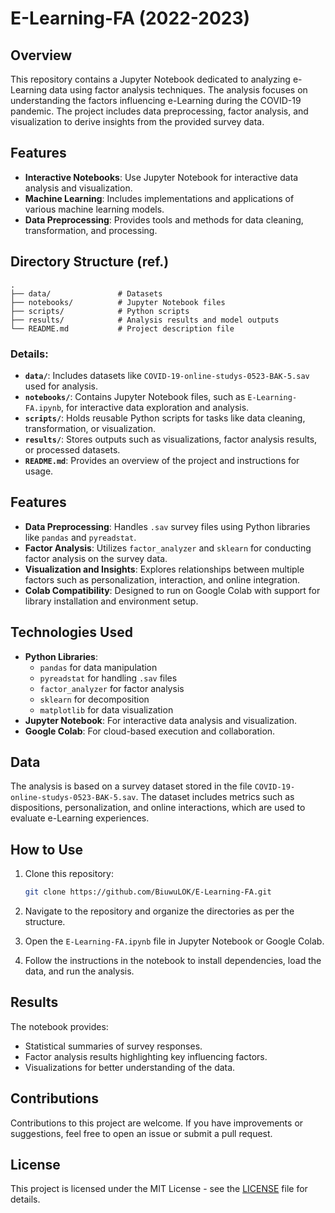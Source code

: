 # E-Learning-FA (2022-2023)

## Overview
This repository contains a Jupyter Notebook dedicated to analyzing e-Learning data using factor analysis techniques. The analysis focuses on understanding the factors influencing e-Learning during the COVID-19 pandemic. The project includes data preprocessing, factor analysis, and visualization to derive insights from the provided survey data.

## Features
- **Interactive Notebooks**: Use Jupyter Notebook for interactive data analysis and visualization.
- **Machine Learning**: Includes implementations and applications of various machine learning models.
- **Data Preprocessing**: Provides tools and methods for data cleaning, transformation, and processing.

## Directory Structure (ref.)
```plaintext
.
├── data/               # Datasets
├── notebooks/          # Jupyter Notebook files
├── scripts/            # Python scripts
├── results/            # Analysis results and model outputs
└── README.md           # Project description file
```

### Details:
- **`data/`**: Includes datasets like `COVID-19-online-studys-0523-BAK-5.sav` used for analysis.
- **`notebooks/`**: Contains Jupyter Notebook files, such as `E-Learning-FA.ipynb`, for interactive data exploration and analysis.
- **`scripts/`**: Holds reusable Python scripts for tasks like data cleaning, transformation, or visualization.
- **`results/`**: Stores outputs such as visualizations, factor analysis results, or processed datasets.
- **`README.md`**: Provides an overview of the project and instructions for usage.

## Features

- **Data Preprocessing**: Handles `.sav` survey files using Python libraries like `pandas` and `pyreadstat`.
- **Factor Analysis**: Utilizes `factor_analyzer` and `sklearn` for conducting factor analysis on the survey data.
- **Visualization and Insights**: Explores relationships between multiple factors such as personalization, interaction, and online integration.
- **Colab Compatibility**: Designed to run on Google Colab with support for library installation and environment setup.

## Technologies Used

- **Python Libraries**:
  - `pandas` for data manipulation
  - `pyreadstat` for handling `.sav` files
  - `factor_analyzer` for factor analysis
  - `sklearn` for decomposition
  - `matplotlib` for data visualization
- **Jupyter Notebook**: For interactive data analysis and visualization.
- **Google Colab**: For cloud-based execution and collaboration.

## Data

The analysis is based on a survey dataset stored in the file `COVID-19-online-studys-0523-BAK-5.sav`. The dataset includes metrics such as dispositions, personalization, and online interactions, which are used to evaluate e-Learning experiences.

## How to Use

1. Clone this repository:
   ```bash
   git clone https://github.com/BiuwuLOK/E-Learning-FA.git
    ```

2. Navigate to the repository and organize the directories as per the structure.
3. Open the `E-Learning-FA.ipynb` file in Jupyter Notebook or Google Colab.
4. Follow the instructions in the notebook to install dependencies, load the data, and run the analysis.

## Results

The notebook provides:
- Statistical summaries of survey responses.
- Factor analysis results highlighting key influencing factors.
- Visualizations for better understanding of the data.

## Contributions

Contributions to this project are welcome. If you have improvements or suggestions, feel free to open an issue or submit a pull request.
## License

This project is licensed under the MIT License - see the [LICENSE](LICENSE) file for details.
